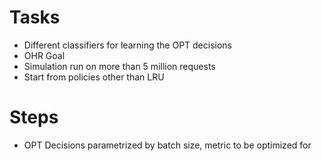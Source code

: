  
# Tasks

* Different classifiers for learning the OPT decisions
* OHR Goal
* Simulation run on more than 5 million requests
* Start from policies other than LRU

# Steps
* OPT Decisions parametrized by batch size, metric to be optimized for